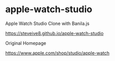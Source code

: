 # apple-watch-studio

Apple Watch Studio Clone with Banila.js

https://steveive8.github.io/apple-watch-studio


Original Homepage

https://www.apple.com/shop/studio/apple-watch
